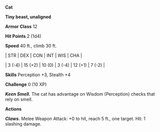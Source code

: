 **Cat**

**Tiny beast, unaligned**

**Armor Class** 12

**Hit Points** 2 (1d4)

**Speed** 40 ft., climb 30 ft.

|   STR   |   DEX   |   CON   |   INT   |   WIS   |   CHA   |
  
| 3 (-4) | 15 (+2) | 10 (0) | 3 (-4) | 12 (+1) | 7 (-2) |

**Skills** Perception +3, Stealth +4

**Challenge** 0 (10 XP)

***Keen Smell.*** The cat has advantage on Wisdom (Perception) checks that rely on smell.

**Actions**

***Claws.*** Melee Weapon Attack: +0 to hit, reach 5 ft., one target. Hit: 1 slashing damage.

